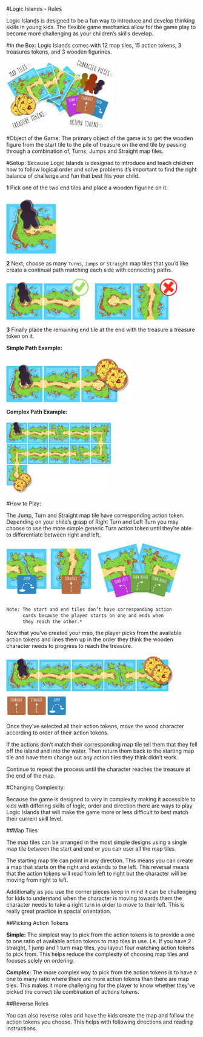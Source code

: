 #Logic Islands  - Rules

Logic Islands is designed to be a fun way to introduce and develop thinking skills in young kids. The flexible game mechanics allow for the game play to become more challenging as your children’s skills develop.

#In the Box:
Logic Islands comes with 12 map tiles, 15 action tokens, 3 treasures tokens, and 3 wooden figurines.

![Whats In The Box](/in-the-box.jpg)

#Object of the Game:
The primary object of the game is to get the wooden figure from the start tile to the pile of treasure on the end tile by passing through a combination of, Turns, Jumps and Straight map tiles.


#Setup:
Because Logic Islands is designed to introduce and teach children how to follow logical order and solve problems it’s important to find the right balance of challenge and fun that best fits your child.

**1** Pick one of the two end tiles and place a wooden figurine on it.

![Starting](/start.jpg)

**2** Next, choose as many `Turns`, `Jumps` or `Straight` map tiles that you’d like create a continual path matching each side with connecting paths.

![Right and Wrong](/right-wrong-setup.jpg)

**3** Finally place the remaining end tile at the end with the treasure a treasure token on it.

**Simple Path Example:**

![Simple Setup](/setup.jpg)

**Complex Path Example:**

![Complex Setup](/complex.jpg)

#How to Play:

The Jump, Turn and Straight map tile have corresponding action token. Depending on your child’s grasp of Right Turn and Left Turn you may choose to use the more simple generic Turn action token until they’re able to differentiate between right and left.

![How To Play](/how-to-play.jpg)

```
Note: The start and end tiles don’t have corresponding action
      cards because the player starts on one and ends when
      they reach the other.*
```

Now that you’ve created your map, the player picks from the available action tokens and lines them up in the order they think the wooden character needs to progress to reach the treasure.

![Action Cards](/action-cards.jpg)

Once they’ve selected all their action tokens, move the wood character according to order of their action tokens.

If the actions don’t match their corresponding map tile tell them that they fell off the island and into the water. Then return them back to the starting map tile and have them change out any action tiles they think didn’t work.

Continue to repeat the process until the character reaches the treasure at the end of the map.


#Changing Complexity:

Because the game is designed to very in complexity making it accessible to kids with differing skills of logic, order and direction there are ways to play Logic Islands that will make the game more or less difficult to best match their current skill level.

##Map Tiles

The map tiles can be arranged in the most simple designs using a single map tile between the start and end or you can user all the map tiles.

The starting map tile can point in any direction. This means you can create a map that starts on the right and extends to the left. This reversal means that the action tokens will read from left to right but the character will be moving from right to left.

Additionally as you use the corner pieces keep in mind it can be challenging for kids to understand when the character is moving towards them the character needs to take a right turn in order to move to their left. This is really great practice in spacial orientation.

##Picking Action Tokens

**Simple:** The simplest way to pick from the action tokens is to provide a one to one ratio of available action tokens to map tiles in use. I.e. If you have 2 straight, 1 jump and 1 turn map tiles, you layout four matching action tokens to pick from. This helps reduce the complexity of choosing map tiles and focuses solely on ordering.

**Complex:** The more complex way to pick from the action tokens is to have a one to many ratio where there are more action tokens than there are map tiles. This makes it more challenging for the player to know whether they’ve picked the correct tile combination of actions tokens.

##Reverse Roles

You can also reverse roles and have the kids create the map and follow the action tokens you choose. This helps with following directions and reading instructions.

